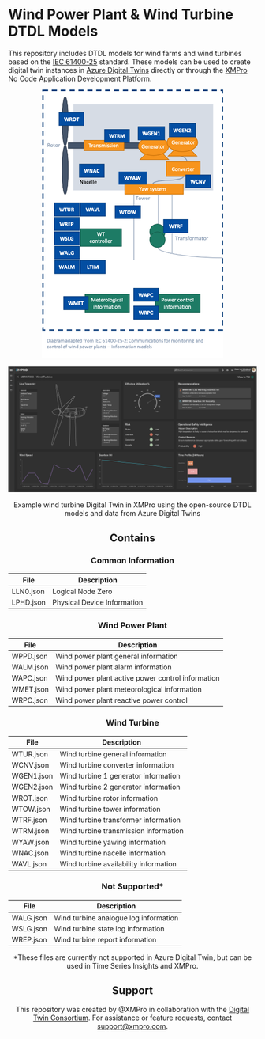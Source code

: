 # Wind Power Plant & Wind Turbine DTDL Models

This repository includes DTDL models for wind farms and wind turbines based on the [IEC 61400-25](https://webstore.iec.ch/publication/22813) standard. These models can be used to create digital twin instances in [Azure Digital Twins](https://azure.microsoft.com/services/digital-twins/) directly or through the [XMPro](https://xmpro.com) No Code Application Development Platform.  

<p align="center">
  <img alt="DTDL - Wind - Turbine - Diagram" src="Images/DTDL-Wind-Turbine-Diagram.png" style="zoom:55%;" />
</p>

<p align="center">
  <img alt="Wind-Turbine - Red Status - XMPro" src="Images/Wind-Turbine - Red Status.png" />
</p>


<center>Example wind turbine Digital Twin in XMPro using the open-source DTDL models and data from Azure Digital Twins

## Contains

### Common Information

| File        | Description                                       |
| ----------- | ------------------------------------------------- |
| LLN0.json  | Logical Node Zero                                 |
| LPHD.json  | Physical Device Information                       |


### Wind Power Plant

| File        | Description                                       |
| ----------- | ------------------------------------------------- |
| WPPD.json  | Wind power plant general information              |
| WALM.json  | Wind power plant alarm information                |
| WAPC.json  | Wind power plant active power control information |                                                
| WMET.json  | Wind power plant meteorological information       |
| WRPC.json  | Wind power plant reactive power control           |


### Wind Turbine

| File        | Description                                       |
| ----------  | ------------------------------------------------- |
| WTUR.json  | Wind turbine general information                  |
| WCNV.json  | Wind turbine converter information                |
| WGEN1.json | Wind turbine 1 generator information              |
| WGEN2.json | Wind turbine 2 generator information              |
| WROT.json  | Wind turbine rotor information                    |
| WTOW.json  | Wind turbine tower information                    |
| WTRF.json  | Wind turbine transformer information              |
| WTRM.json  | Wind turbine transmission information             |
| WYAW.json  | Wind turbine yawing information                   |
| WNAC.json  | Wind turbine nacelle information                  |
| WAVL.json  | Wind turbine availability information             |

### Not Supported*

| File        | Description                                       |
| ----------  | ------------------------------------------------- |
| WALG.json  | Wind turbine analogue log information             |
| WSLG.json  | Wind turbine state log information                |
| WREP.json  | Wind turbine report information                   |

*These files are currently not supported in Azure Digital Twin, but can be used in Time Series Insights and XMPro.

## Support

This repository was created by @XMPro in collaboration with the [Digital Twin Consortium](https://www.digitaltwinconsortium.org). For assistance or feature requests, contact support@xmpro.com.
